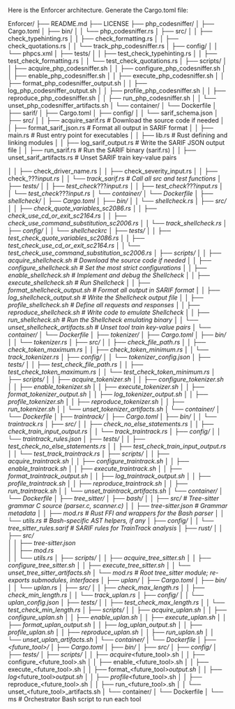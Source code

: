 Here is the Enforcer architecture. Generate the Cargo.toml file:

Enforcer/
├── README.md
├── LICENSE
├── php_codesniffer/
│   ├── Cargo.toml
│   ├── bin/
│   │   └── php_codesniffer.rs
│   ├── src/
│   │   ├── check_typehinting.rs
│   │   ├── check_formatting.rs
│   │   ├── check_quotations.rs
│   │   └── track_php_codesniffer.rs
│   ├── config/
│   │   └── phpcs.xml
│   ├── tests/
│   │   ├── test_check_typehinting.rs
│   │   ├── test_check_formatting.rs
│   │   └── test_check_quotations.rs
│   ├── scripts/
│   │   ├── acquire_php_codesniffer.sh
│   │   ├── configure_php_codesniffer.sh
│   │   ├── enable_php_codesniffer.sh
│   │   ├── execute_php_codesniffer.sh
│   │   ├── format_php_codesniffer_output.sh
│   │   ├── log_php_codesniffer_output.sh
│   │   ├── profile_php_codesniffer.sh
│   │   ├── reproduce_php_codesniffer.sh
│   │   ├── run_php_codesniffer.sh
│   │   └── unset_php_codesniffer_artifacts.sh
│   └── container/
│       └── Dockerfile
│
├── sarif/
│   ├── Cargo.toml
│   ├── config/
│   │   └── sarif_schema.json 
│   ├── src/
│   │   ├── acquire_sarif.rs                                   # Download the source code if needed 
│   │   ├── format_sarif_json.rs                               # Format all output in SARIF format 
│   │   ├── main.rs                                            # Rust entry point for executables
│   │   ├── lib.rs                                             # Rust defining and linking modules
│   │   ├── log_sarif_output.rs                                # Write the SARIF JSON output file
│   │   ├── run_sarif.rs                                       # Run the SARIF binary (sarif.rs) 
│   │   ├── unset_sarif_artifacts.rs                           # Unset SARIF train key-value pairs

│   │   ├── check_driver_name.rs
│   │   ├── check_severity_input.rs
│   │   ├── check_???_input.rs
│   │   └── track_sarif.rs                                     # Call all src and test functions
│   ├── tests/
│   │   ├── test_check_???_input.rs
│   │   ├── test_check_???_input.rs
│   │   └── test_check_???_input.rs
│   └── container/
│       └── Dockerfile
│
├── shellcheck/
│   ├── Cargo.toml
│   ├── bin/
│   │   └── shellcheck.rs
│   ├── src/
│   │   ├── check_quote_variables_sc2086.rs
│   │   ├── check_use_cd_or_exit_sc2164.rs
│   │   ├── check_use_command_substitution_sc2006.rs
│   │   └── track_shellcheck.rs
│   ├── config/
│   │   └── shellcheckrc
│   ├── tests/
│   │   ├── test_check_quote_variables_sc2086.rs
│   │   ├── test_check_use_cd_or_exit_sc2164.rs
│   │   └── test_check_use_command_substitution_sc2006.rs
│   ├── scripts/
│   │   ├── acquire_shellcheck.sh                                   # Download the source code if needed 
│   │   ├── configure_shellcheck.sh                                 # Set the most strict configurations 
│   │   ├── enable_shellcheck.sh                                    # Implement and debug the Shellcheck
│   │   ├── execute_shellcheck.sh                                   # Run Shellcheck
│   │   ├── format_shellcheck_output.sh                             # Format all output in SARIF format 
│   │   ├── log_shellcheck_output.sh                                # Write the Shellcheck output file
│   │   ├── profile_shellcheck.sh                                   # Define all requests and responses
│   │   ├── reproduce_shellcheck.sh                                 # Write code to emulate Shellcheck
│   │   ├── run_shellcheck.sh                                       # Run the Shellcheck emulating binary
│   │   └── unset_shellcheck_artifacts.sh                           # Unset tool train key-value pairs
│   └── container/
│       └── Dockerfile
│
├── tokenizer/
│   ├── Cargo.toml
│   ├── bin/
│   │   └── tokenizer.rs
│   ├── src/
│   │   ├── check_file_path.rs
│   │   ├── check_token_maximum.rs
│   │   ├── check_token_minimum.rs
│   │   └── track_tokenizer.rs
│   ├── config/
│   │   └── tokenizer_config.json
│   ├── tests/
│   │   ├── test_check_file_path.rs
│   │   ├── test_check_token_maximum.rs
│   │   └── test_check_token_minimum.rs
│   ├── scripts/
│   │   ├── acquire_tokenizer.sh
│   │   ├── configure_tokenizer.sh
│   │   ├── enable_tokenizer.sh
│   │   ├── execute_tokenizer.sh
│   │   ├── format_tokenizer_output.sh
│   │   ├── log_tokenizer_output.sh
│   │   ├── profile_tokenizer.sh
│   │   ├── reproduce_tokenizer.sh
│   │   ├── run_tokenizer.sh
│   │   └── unset_tokenizer_artifacts.sh
│   └── container/
│       └── Dockerfile
│
├── traintrack/
│   ├── Cargo.toml
│   ├── bin/
│   │   └── traintrack.rs
│   ├── src/
│   │   ├── check_no_else_statements.rs
│   │   ├── check_train_input_output.rs
│   │   └── track_traintrack.rs
│   ├── config/
│   │   └── traintrack_rules.json
│   ├── tests/
│   │   ├── test_check_no_else_statements.rs
│   │   ├── test_check_train_input_output.rs
│   │   └── test_track_traintrack.rs
│   ├── scripts/
│   │   ├── acquire_traintrack.sh
│   │   ├── configure_traintrack.sh
│   │   ├── enable_traintrack.sh
│   │   ├── execute_traintrack.sh
│   │   ├── format_traintrack_output.sh
│   │   ├── log_traintrack_output.sh
│   │   ├── profile_traintrack.sh
│   │   ├── reproduce_traintrack.sh
│   │   ├── run_traintrack.sh
│   │   └── unset_traintrack_artifacts.sh
│   └── container/
│       └── Dockerfile
│ 
├── tree_sitter/
│   ├── bash/
│   │   ├── src/                            # Tree-sitter grammar C source (parser.c, scanner.c)
│   │   ├── tree-sitter.json                # Grammar metadata
│   │   ├── mod.rs                          # Rust FFI and wrappers for the Bash parser
│   │   └── utils.rs                        # Bash-specific AST helpers, if any
│   ├── config/
│   │   └── tree_sitter_rules.sarif         # SARIF rules for TrainTrack analysis
│   ├── rust/
│   │   ├── src/                            
│   │   ├── tree-sitter.json               
│   │   ├── mod.rs                        
│   │   └── utils.rs
│   ├── scripts/
│   │   ├── acquire_tree_sitter.sh
│   │   ├── configure_tree_sitter.sh
│   │   ├── execute_tree_sitter.sh
│   │   └── unset_tree_sitter_artifacts.sh
│   └── mod.rs                              # Root tree_sitter module; re-exports submodules, interfaces
│
├── uplan/
│   ├── Cargo.toml
│   ├── bin/
│   │   └── uplan.rs
│   ├── src/
│   │   ├── check_max_length.rs
│   │   ├── check_min_length.rs
│   │   └── track_uplan.rs
│   ├── config/
│   │   └── uplan_config.json
│   ├── tests/
│   │   ├── test_check_max_length.rs
│   │   └── test_check_min_length.rs
│   ├── scripts/
│   │   ├── acquire_uplan.sh
│   │   ├── configure_uplan.sh
│   │   ├── enable_uplan.sh
│   │   ├── execute_uplan.sh
│   │   ├── format_uplan_output.sh
│   │   ├── log_uplan_output.sh
│   │   ├── profile_uplan.sh
│   │   ├── reproduce_uplan.sh
│   │   ├── run_uplan.sh
│   │   └── unset_uplan_artifacts.sh
│   └── container/
│       └── Dockerfile
│
├── <future_tool>/
│   ├── Cargo.toml
│   ├── bin/
│   ├── src/
│   ├── config/
│   ├── tests/
│   ├── scripts/
│   │   ├── acquire_<future_tool>.sh
│   │   ├── configure_<future_tool>.sh
│   │   ├── enable_<future_tool>.sh
│   │   ├── execute_<future_tool>.sh
│   │   ├── format_<future_tool>_output.sh
│   │   ├── log_<future_tool>_output.sh
│   │   ├── profile_<future_tool>.sh
│   │   ├── reproduce_<future_tool>.sh
│   │   ├── run_<future_tool>.sh
│   │   └── unset_<future_tool>_artifacts.sh
│   └── container/
│       └── Dockerfile
│
└── ms                                                  # Orchestrator Bash script to run each tool
